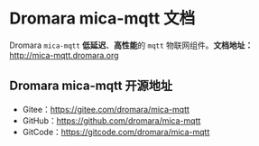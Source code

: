# Dromara mica-mqtt 文档

Dromara `mica-mqtt` **低延迟**、**高性能**的 `mqtt` 物联网组件。**文档地址：** http://mica-mqtt.dromara.org

## Dromara mica-mqtt 开源地址

- Gitee：https://gitee.com/dromara/mica-mqtt
- GitHub：https://github.com/dromara/mica-mqtt
- GitCode：https://gitcode.com/dromara/mica-mqtt

